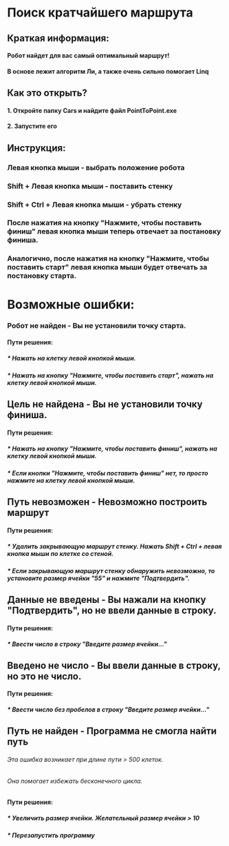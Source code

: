 # Поиск кратчайшего маршрута

## Краткая информация:
#### Робот найдет для вас самый оптимальный маршрут!
#### В основе лежит алгоритм Ли, а также очень сильно помогает Linq

## Как это открыть?

#### 1. Откройте папку Cars и найдите файл PointToPoint.exe
#### 2. Запустите его 

## Инструкция:
### Левая кнопка мыши - выбрать положение робота
### Shift + Левая кнопка мыши - поставить стенку
### Shift + Ctrl + Левая кнопка мыши - убрать стенку

### После нажатия на кнопку "Нажмите, чтобы поставить финиш" левая кнопка мыши теперь отвечает за постановку финиша.
### Аналогично, после нажатия на кнопку "Нажмите, чтобы поставить старт" левая кнопка мыши будет отвечать за постановку старта.

# Возможные ошибки:
### Робот не найден - Вы не установили точку старта. 
#### Пути решения:
##### * Нажать на клетку левой кнопкой мыши.
##### * Нажать на кнопку "Нажмите, чтобы поставить старт", нажать на клетку левой кнопкой мыши.

## Цель не найдена - Вы не установили точку финиша.
#### Пути решения:
##### * Нажать на кнопку "Нажмите, чтобы поставить финиш", нажать на клетку левой кнопкой мыши.
##### * Если кнопки "Нажмите, чтобы поставить финиш" нет, то просто нажмите на клетку левой кнопкой мыши.

## Путь невозможен - Невозможно построить маршрут
#### Пути решения:
##### * Удалить закрывающую маршрут стенку. Нажать Shift + Ctrl + левая кнопка мыши по клетке со стеной.
##### * Если закрывающую маршрут стенку обнаружить невозможно, то установите размер ячейки "55" и нажмите "Подтвердить".

## Данные не введены - Вы нажали на кнопку "Подтвердить", но не ввели данные в строку.
#### Пути решения:
##### * Ввести число в строку "Введите размер ячейки..."

## Введено не число - Вы ввели данные в строку, но это не число.
#### Пути решения:
##### * Ввести число без пробелов в строку "Введите размер ячейки..."

## Путь не найден - Программа не смогла найти путь
###### Эта ошибка возникает при длине пути > 500 клеток.  
###### Она помогает избежать бесконечного цикла.  
#### Пути решения:
##### * Увеличить размер ячейки. Желательный размер ячейки > 10
##### * Перезапустить программу





